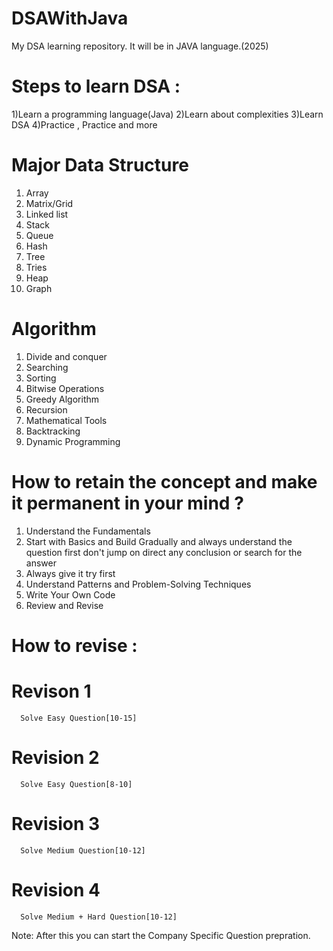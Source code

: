 # DSAWithJava
My DSA learning repository. It will be in JAVA language.(2025)

# Steps to learn DSA :
  1)Learn a programming language(Java)
  2)Learn about complexities
  3)Learn DSA
  4)Practice , Practice and more

# Major Data Structure                         
  1) Array                                  
  2) Matrix/Grid                            
  3) Linked list                            
  4) Stack                                                
  5) Queue                                  
  6) Hash                                   
  7) Tree                                   
  8) Tries                                   
  9) Heap                                   
  10) Graph

# Algorithm
  1) Divide and conquer
  2) Searching
  3) Sorting
  4) Bitwise Operations
  5) Greedy Algorithm
  6) Recursion
  7) Mathematical Tools
  8) Backtracking
  9) Dynamic Programming

# How to retain the concept and make it permanent in your mind ?
  1) Understand the Fundamentals
  1) Start with Basics and Build Gradually and always understand the question first don't jump on direct any conclusion or search for the answer
  2) Always give it try first
  3) Understand Patterns and Problem-Solving Techniques
  4) Write Your Own Code
  5) Review and Revise

# How to revise :
  # Revison 1 
      Solve Easy Question[10-15]
  # Revision 2
      Solve Easy Question[8-10]
  # Revision 3
      Solve Medium Question[10-12]
  # Revision 4
      Solve Medium + Hard Question[10-12]
  Note: After this you can start the Company Specific Question  prepration.
 
